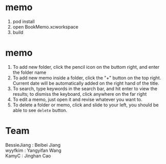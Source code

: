 # memo
1. pod install
2. open BookMemo.xcworkspace
3. build

# memo
1. To add new folder, click the pencil icon on the buttom right, and enter the folder name
2. To add new memo inside a folder, click the "+" button on the top right. Current date will be automatically added on the right hand of the title.
3. To search, type keywords in the search bar, and hit enter to view the results; to dismiss the keyboard, click anywhere on the far right
4. To edit a memo, just open it and revise whatever you want to.
5. To delete a folder or memo, click and slide to your left, you should be able to see `delete` button.

# Team 
BessieJiang  : Beibei Jiang    
wyyfkim : Yangyifan Wang    
KamyC : Jinghan Cao   
